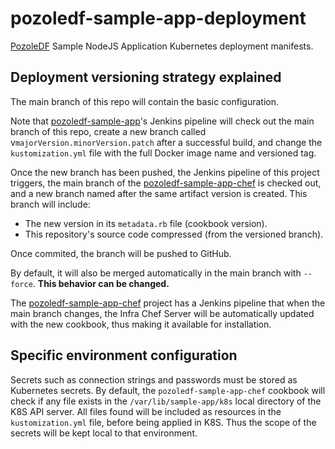 # pozoledf-sample-app-deployment

[PozoleDF](https://github.com/kuritsu/pozoledf) Sample NodeJS Application Kubernetes deployment manifests.

## Deployment versioning strategy explained

The main branch of this repo will contain the basic configuration.

Note that [pozoledf-sample-app](https://github.com/kuritsu/pozoledf-sample-app)'s Jenkins pipeline
will check out the main branch of this repo, create a new branch called
v`majorVersion.minorVersion.patch` after a successful build, and change the `kustomization.yml` file
with the full Docker image name and versioned tag.

Once the new branch has been pushed, the Jenkins pipeline of this project triggers,
the main branch of the [pozoledf-sample-app-chef](https://github.com/kuritsu/pozoledf-sample-app-chef)
is checked out, and a new branch named after the same artifact version is created.
This branch will include:

- The new version in its `metadata.rb` file (cookbook version).
- This repository's source code compressed (from the versioned branch).

Once commited, the branch will be pushed to GitHub.

By default, it will also be merged automatically in the main branch with `--force`. **This behavior can be changed.**

The [pozoledf-sample-app-chef](https://github.com/kuritsu/pozoledf-sample-app-chef) project has a
Jenkins pipeline that when the main branch changes, the Infra Chef Server will be automatically
updated with the new cookbook, thus making it available for installation.

## Specific environment configuration

Secrets such as connection strings and passwords must be stored as Kubernetes secrets.
By default, the `pozoledf-sample-app-chef` cookbook will check if any file exists in the
`/var/lib/sample-app/k8s` local directory of the K8S API server. All files found will be
included as resources in the `kustomization.yml` file, before being applied in K8S.
Thus the scope of the secrets will be kept local to that environment.
